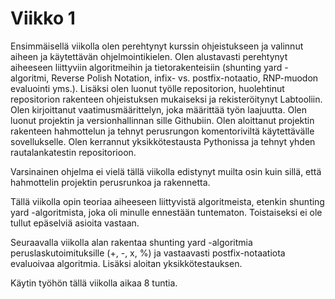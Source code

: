 # Viikko 1

Ensimmäisellä viikolla olen perehtynyt kurssin ohjeistukseen ja valinnut aiheen ja käytettävän ohjelmointikielen. Olen alustavasti perehtynyt aiheeseen liittyviin algoritmeihin ja tietorakenteisiin (shunting yard -algoritmi, Reverse Polish Notation, infix- vs. postfix-notaatio, RNP-muodon evaluointi yms.). Lisäksi olen luonut työlle repositorion, huolehtinut repositorion rakenteen ohjeistuksen mukaiseksi ja rekisteröitynyt Labtooliin. Olen kirjoittanut vaatimusmäärittelyn, joka määrittää työn laajuutta. Olen luonut projektin ja versionhallinnan sille Githubiin. Olen aloittanut projektin rakenteen hahmottelun ja tehnyt perusrungon komentoriviltä käytettävälle sovellukselle. Olen kerrannut yksikkötestausta Pythonissa ja tehnyt yhden rautalankatestin repositorioon.

Varsinainen ohjelma ei vielä tällä viikolla edistynyt muilta osin kuin sillä, että hahmottelin projektin perusrunkoa ja rakennetta.

Tällä viikolla opin teoriaa aiheeseen liittyvistä algoritmeista, etenkin shunting yard -algoritmista, joka oli minulle ennestään tuntematon. Toistaiseksi ei ole tullut epäselviä asioita vastaan.

Seuraavalla viikolla alan rakentaa shunting yard -algoritmia peruslaskutoimituksille (+, -, x, %) ja vastaavasti postfix-notaatiota evaluoivaa algoritmia. Lisäksi aloitan yksikkötestauksen.

Käytin työhön tällä viikolla aikaa 8 tuntia.